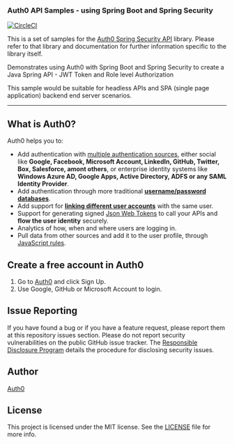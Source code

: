 ### Auth0 API Samples - using Spring Boot and Spring Security

[![CircleCI](https://img.shields.io/circleci/project/github/auth0-samples/auth0-spring-security-api-samples.svg?style=flat-square)](https://circleci.com/gh/auth0-samples/auth0-spring-security-api-samples/tree/master)

This is a set of samples for the [Auth0 Spring Security API](https://github.com/auth0/auth0-spring-security-api) library.
Please refer to that library and documentation for further information specific to the library itself.

Demonstrates using Auth0 with Spring Boot and Spring Security to create a Java Spring API - JWT Token and Role level Authorization

This sample would be suitable for headless APIs and SPA (single page application) backend end server scenarios.


---

## What is Auth0?

Auth0 helps you to:

* Add authentication with [multiple authentication sources](https://docs.auth0.com/identityproviders), either social like **Google, Facebook, Microsoft Account, LinkedIn, GitHub, Twitter, Box, Salesforce, amont others**, or enterprise identity systems like **Windows Azure AD, Google Apps, Active Directory, ADFS or any SAML Identity Provider**.
* Add authentication through more traditional **[username/password databases](https://docs.auth0.com/mysql-connection-tutorial)**.
* Add support for **[linking different user accounts](https://docs.auth0.com/link-accounts)** with the same user.
* Support for generating signed [Json Web Tokens](https://docs.auth0.com/jwt) to call your APIs and **flow the user identity** securely.
* Analytics of how, when and where users are logging in.
* Pull data from other sources and add it to the user profile, through [JavaScript rules](https://docs.auth0.com/rules).

## Create a free account in Auth0

1. Go to [Auth0](https://auth0.com) and click Sign Up.
2. Use Google, GitHub or Microsoft Account to login.

## Issue Reporting

If you have found a bug or if you have a feature request, please report them at this repository issues section. Please do not report security vulnerabilities on the public GitHub issue tracker. The [Responsible Disclosure Program](https://auth0.com/whitehat) details the procedure for disclosing security issues.

## Author

[Auth0](https://auth0.com)

## License

This project is licensed under the MIT license. See the [LICENSE](LICENSE.txt) file for more info.
